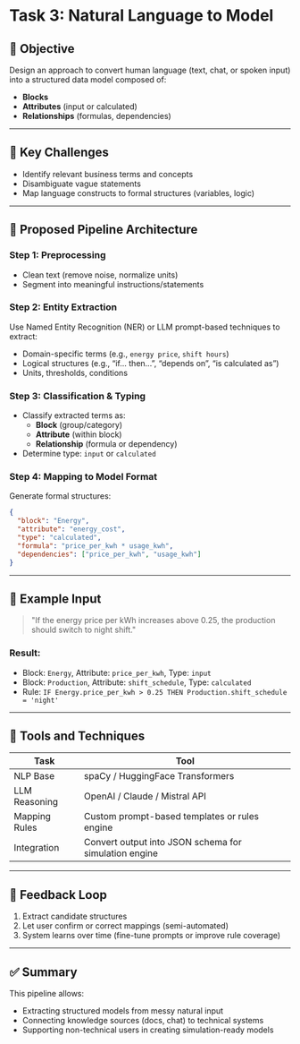 # Task 3: Natural Language to Model

## 🎯 Objective
Design an approach to convert human language (text, chat, or spoken input) into a structured data model composed of:
- **Blocks**
- **Attributes** (input or calculated)
- **Relationships** (formulas, dependencies)

---

## 🧠 Key Challenges
- Identify relevant business terms and concepts
- Disambiguate vague statements
- Map language constructs to formal structures (variables, logic)

---

## 🧱 Proposed Pipeline Architecture

### Step 1: **Preprocessing**
- Clean text (remove noise, normalize units)
- Segment into meaningful instructions/statements

### Step 2: **Entity Extraction**
Use Named Entity Recognition (NER) or LLM prompt-based techniques to extract:
- Domain-specific terms (e.g., `energy price`, `shift hours`)
- Logical structures (e.g., “if... then...”, “depends on”, “is calculated as”)
- Units, thresholds, conditions

### Step 3: **Classification & Typing**
- Classify extracted terms as:
  - **Block** (group/category)
  - **Attribute** (within block)
  - **Relationship** (formula or dependency)
- Determine type: `input` or `calculated`

### Step 4: **Mapping to Model Format**
Generate formal structures:
```json
{
  "block": "Energy",
  "attribute": "energy_cost",
  "type": "calculated",
  "formula": "price_per_kwh * usage_kwh",
  "dependencies": ["price_per_kwh", "usage_kwh"]
}
```

---

## 💬 Example Input
> "If the energy price per kWh increases above 0.25, the production should switch to night shift."

### Result:
- Block: `Energy`, Attribute: `price_per_kwh`, Type: `input`
- Block: `Production`, Attribute: `shift_schedule`, Type: `calculated`
- Rule: `IF Energy.price_per_kwh > 0.25 THEN Production.shift_schedule = 'night'`

---

## 🔧 Tools and Techniques
| Task | Tool |
|------|------|
| NLP Base | spaCy / HuggingFace Transformers |
| LLM Reasoning | OpenAI / Claude / Mistral API |
| Mapping Rules | Custom prompt-based templates or rules engine |
| Integration | Convert output into JSON schema for simulation engine |

---

## 🔄 Feedback Loop
1. Extract candidate structures
2. Let user confirm or correct mappings (semi-automated)
3. System learns over time (fine-tune prompts or improve rule coverage)

---

## ✅ Summary
This pipeline allows:
- Extracting structured models from messy natural input
- Connecting knowledge sources (docs, chat) to technical systems
- Supporting non-technical users in creating simulation-ready models
